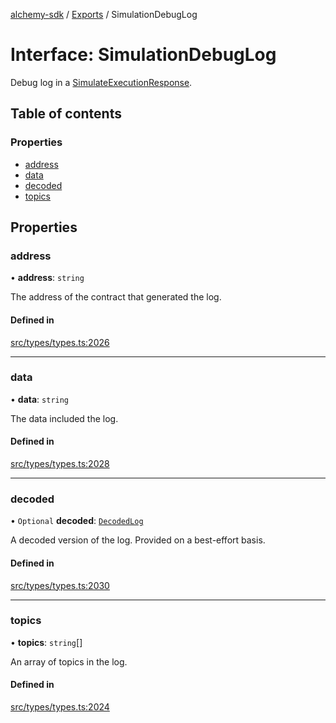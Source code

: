 [alchemy-sdk](../README.md) / [Exports](../modules.md) / SimulationDebugLog

# Interface: SimulationDebugLog

Debug log in a [SimulateExecutionResponse](SimulateExecutionResponse.md).

## Table of contents

### Properties

- [address](SimulationDebugLog.md#address)
- [data](SimulationDebugLog.md#data)
- [decoded](SimulationDebugLog.md#decoded)
- [topics](SimulationDebugLog.md#topics)

## Properties

### address

• **address**: `string`

The address of the contract that generated the log.

#### Defined in

[src/types/types.ts:2026](https://github.com/alchemyplatform/alchemy-sdk-js/blob/a162d40/src/types/types.ts#L2026)

___

### data

• **data**: `string`

The data included the log.

#### Defined in

[src/types/types.ts:2028](https://github.com/alchemyplatform/alchemy-sdk-js/blob/a162d40/src/types/types.ts#L2028)

___

### decoded

• `Optional` **decoded**: [`DecodedLog`](DecodedLog.md)

A decoded version of the log. Provided on a best-effort basis.

#### Defined in

[src/types/types.ts:2030](https://github.com/alchemyplatform/alchemy-sdk-js/blob/a162d40/src/types/types.ts#L2030)

___

### topics

• **topics**: `string`[]

An array of topics in the log.

#### Defined in

[src/types/types.ts:2024](https://github.com/alchemyplatform/alchemy-sdk-js/blob/a162d40/src/types/types.ts#L2024)
